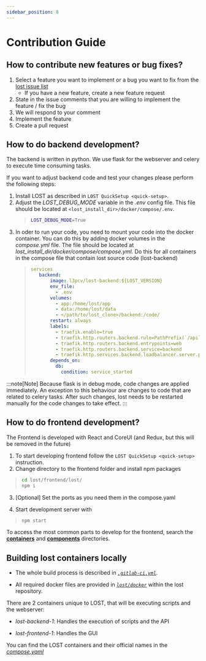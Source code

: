 ```yaml
---
sidebar_position: 8
---
```


# Contribution Guide

## How to contribute new features or bug fixes?

1. Select a feature you want to implement or a bug you want to fix from the [lost issue list](https://github.com/l3p-cv/lost/issues)
    - If you have a new feature, create a new feature request
2. State in the issue comments that you are willing to implement the
    feature / fix the bug
3. We will respond to your comment
4. Implement the feature
5. Create a pull request

## How to do backend development?

The backend is written in python. We use flask for the webserver and celery
to execute time consuming tasks.

If you want to adjust backend code and test your changes please perform
the following steps:

1. Install LOST as described in `LOST QuickSetup <quick-setup>`.
2. Adjust the *LOST_DEBUG_MODE* variable in the *.env* config file. This file
    should be located at ```<lost_install_dir>/docker/compose/.env```.
    >
    > ``` {.bash caption="Changes that need to be performed in the *.env* file. This will cause the LOST flask server to start in debug mode."}
    > LOST_DEBUG_MODE=True
    > ```
    >
3. In oder to run your code, you need to mount your code into the
    docker container. You can do this by adding docker volumes in the
    *compose.yml* file. The file should be located at
    *lost_install_dir/docker/compose/compose.yml*. Do this for all
    containers in the compose file that contain lost source code (lost-backend)
    >
    > ``` {.yaml emphasize-lines="11" caption="Adjustments to *docker-compose.yml*. Mount your backend code into the docker container."}
    >services
    >    backend:
    >        image: l3pcv/lost-backend:${LOST_VERSION}
    >        env_file:
    >          - .env
    >        volumes:
    >          - app:/home/lost/app
    >          - data:/home/lost/data
    >          - </path/to/lost_clone>/backend:/code/
    >        restart: always
    >        labels:
    >          - traefik.enable=true
    >          - traefik.http.routers.backend.rule=PathPrefix(`/api`)||PathPrefix(`/swaggerui`)
    >          - traefik.http.routers.backend.entrypoints=web
    >          - traefik.http.routers.backend.service=backend
    >          - traefik.http.services.backend.loadbalancer.server.port=5000
    >        depends_on:
    >          db:
    >            condition: service_started
    > ```

:::note[Note]
Because flask is in debug mode, code changes are applied immediately. An
exception to this behaviour are changes to code that are related to
celery tasks. After such changes, lost needs to be restarted manually for
the code changes to take effect.
:::

## How to do frontend development?

The Frontend is developed with React and CoreUI (and Redux, but this will be removed in the future)

1. To start developing frontend follow the
    `LOST QuickSetup <quick-setup>` instruction.
2. Change directory to the frontend folder and install npm packages

> ``` bash
> cd lost/frontend/lost/
> npm i
> ```

3. \[Optional\] Set the ports as you need them in the compose.yaml

4. Start development server with

> ``` bash
> npm start
> ```

  <!-- -------------------------------------------------------------------------
  Application                         Directory

  -------------------------------------------------------------------------
  Dashboard                           src/components/Dashboard

  SIA (Single Image Annotation)       src/components/SIA

  MIA (Multi Image Annotation)        src/components/MIA

  Running Pipeline                    src/components/pipeline/src/running

  Start Pipeline                      src/components/pipeline/src/start

  Labels                              src/components/Labels

  Workers                             src/components/Workers

Users                               src/components/Users

  -------------------------------------------------------------------------

  : Frontend Applications -->

To access the most common parts to develop for the frontend, search the
[**containers**](https://github.com/l3p-cv/lost/tree/master/frontend/lost/src/containers)
and [**components**](https://github.com/l3p-cv/lost/tree/master/frontend/lost/src/components)
directories.

## Building lost containers locally

- The whole build process is described in
    [*`.gitlab-ci.yml`*](https://github.com/l3p-cv/lost/blob/master/.gitlab-ci.yml).

- All required docker files are provided in
    [*`lost/docker`*](https://github.com/l3p-cv/lost/tree/master/docker)
    within the lost repository.

There are 2 containers unique to LOST, that will be executing scripts and the webserver:

- *lost-backend-1*: Handles the execution of scripts and the API

- *lost-frontend-1*: Handles the GUI

You can find the LOST containers and their official names in the
[*compose.yaml*](https://github.com/l3p-cv/lost/blob/master/docker/compose/compose.yaml)
